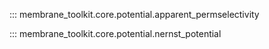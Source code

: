 ::: membrane_toolkit.core.potential.apparent_permselectivity

::: membrane_toolkit.core.potential.nernst_potential
